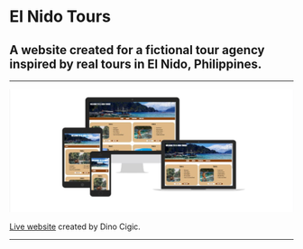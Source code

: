 # El Nido Tours

## A website created for a fictional tour agency inspired by real tours in El Nido, Philippines.

***

![am I responsive screenshot](assets/images/responsive-screenshot.jpg)

[Live website](https://dcigic92.github.io/pp1-el-nido-tours/index.html) created by Dino Cigic.

***
